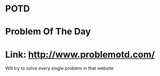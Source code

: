 POTD
====

Problem Of The Day
==================

Link: http://www.problemotd.com/
================================

Will try to solve every single problem in that website
